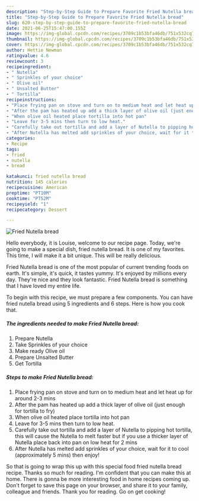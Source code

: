 ```yaml
---
description: "Step-by-Step Guide to Prepare Favorite Fried Nutella bread"
title: "Step-by-Step Guide to Prepare Favorite Fried Nutella bread"
slug: 620-step-by-step-guide-to-prepare-favorite-fried-nutella-bread
date: 2021-06-25T15:47:00.155Z
image: https://img-global.cpcdn.com/recipes/3709c1b53bfa46db/751x532cq70/fried-nutella-bread-recipe-main-photo.jpg
thumbnail: https://img-global.cpcdn.com/recipes/3709c1b53bfa46db/751x532cq70/fried-nutella-bread-recipe-main-photo.jpg
cover: https://img-global.cpcdn.com/recipes/3709c1b53bfa46db/751x532cq70/fried-nutella-bread-recipe-main-photo.jpg
author: Hettie Newman
ratingvalue: 4.6
reviewcount: 3
recipeingredient:
- " Nutella"
- " Sprinkles of your choice"
- " Olive oil"
- " Unsalted Butter"
- " Tortilla"
recipeinstructions:
- "Place frying pan on stove and turn on to medium heat and let heat up for around 2-3 mins"
- "After the pam has heated up add a thick layer of olive oil (just enough for tortilla to fry)"
- "When olive oil heated place tortilla into hot pan"
- "Leave for 3-5 mins then turn to low heat."
- "Carefully take out tortilla and add a layer of Nutella to pipping hot tortilla, this will cause the Nutella to melt faster but if you use a thicker layer of Nutella place back into pan on low heat for 2 mins"
- "After Nutella has melted add sprinkles of your choice, wait for it to cool (approximately 5 mins) then enjoy!"
categories:
- Recipe
tags:
- fried
- nutella
- bread

katakunci: fried nutella bread 
nutrition: 145 calories
recipecuisine: American
preptime: "PT10M"
cooktime: "PT52M"
recipeyield: "1"
recipecategory: Dessert

---
```



![Fried Nutella bread](https://img-global.cpcdn.com/recipes/3709c1b53bfa46db/751x532cq70/fried-nutella-bread-recipe-main-photo.jpg)

Hello everybody, it is Louise, welcome to our recipe page. Today, we're going to make a special dish, fried nutella bread. It is one of my favorites. This time, I will make it a bit unique. This will be really delicious.

Fried Nutella bread is one of the most popular of current trending foods on earth. It's simple, it's quick, it tastes yummy. It's enjoyed by millions every day. They're nice and they look fantastic. Fried Nutella bread is something that I have loved my entire life.




To begin with this recipe, we must prepare a few components. You can have fried nutella bread using 5 ingredients and 6 steps. Here is how you cook that.

<!--inarticleads1-->

##### The ingredients needed to make Fried Nutella bread:

1. Prepare  Nutella
1. Take  Sprinkles of your choice
1. Make ready  Olive oil
1. Prepare  Unsalted Butter
1. Get  Tortilla




<!--inarticleads2-->

##### Steps to make Fried Nutella bread:

1. Place frying pan on stove and turn on to medium heat and let heat up for around 2-3 mins
1. After the pam has heated up add a thick layer of olive oil (just enough for tortilla to fry)
1. When olive oil heated place tortilla into hot pan
1. Leave for 3-5 mins then turn to low heat.
1. Carefully take out tortilla and add a layer of Nutella to pipping hot tortilla, this will cause the Nutella to melt faster but if you use a thicker layer of Nutella place back into pan on low heat for 2 mins
1. After Nutella has melted add sprinkles of your choice, wait for it to cool (approximately 5 mins) then enjoy!




So that is going to wrap this up with this special food fried nutella bread recipe. Thanks so much for reading. I'm confident that you can make this at home. There is gonna be more interesting food in home recipes coming up. Don't forget to save this page on your browser, and share it to your family, colleague and friends. Thank you for reading. Go on get cooking!
